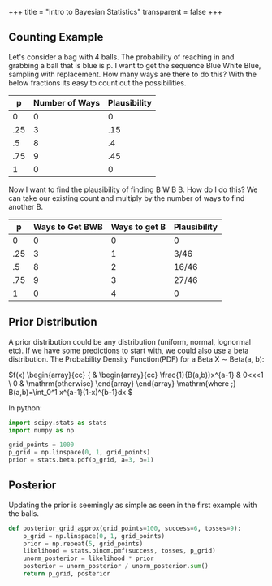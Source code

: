 +++
title = "Intro to Bayesian Statistics"
transparent = false
+++

## Counting Example
Let's consider a bag with 4 balls. The probability of reaching in and grabbing a ball that is blue is p. I want to get the sequence Blue White Blue, sampling with replacement. How many ways are there to do this? With the below fractions its easy to count out the possibilities.

| p | Number of Ways | Plausibility |
|---|---|---|
| 0 | 0 | 0 |
| .25 | 3 | .15 |
| .5 | 8 | .4 |
| .75 | 9 | .45 |
| 1 | 0 | 0 |

Now I want to find the plausibility of finding B W B B. How do I do this? We can take our existing count and multiply by the number of ways to find another B.

| p | Ways to Get BWB | Ways to get B | Plausibility|
|---|---|---|---|
| 0 | 0 | 0 | 0 |
| .25 | 3 | 1 | 3/46 |
| .5 | 8 | 2 |  16/46 |
| .75 | 9 | 3 | 27/46 |
| 1 | 0 | 4 | 0 |

## Prior Distribution
A prior distribution could be any distribution (uniform, normal, lognormal etc).
If we have some predictions to start with, we could also use a beta distribution. The Probability Density Function(PDF) for a Beta X ∼ Beta(a, b):

$f(x)
\begin{array}{cc}
  \{ & 
    \begin{array}{cc}
      \frac{1}{B(a,b)}x^{a-1} & 0<x<1 \\
      0 & \mathrm{otherwise}
    \end{array}
\end{array}
\mathrm{where \;}
B(a,b)=\int_0^1 x^{a-1}(1-x)^{b-1}dx
$

In python:
```python
import scipy.stats as stats
import numpy as np

grid_points = 1000
p_grid = np.linspace(0, 1, grid_points)
prior = stats.beta.pdf(p_grid, a=3, b=1)
```

## Posterior

Updating the prior is seemingly as simple as seen in the first example with the balls.

```python
def posterior_grid_approx(grid_points=100, success=6, tosses=9):
    p_grid = np.linspace(0, 1, grid_points)
    prior = np.repeat(5, grid_points)
    likelihood = stats.binom.pmf(success, tosses, p_grid)
    unorm_posterior = likelihood * prior
    posterior = unorm_posterior / unorm_posterior.sum()
    return p_grid, posterior
```
